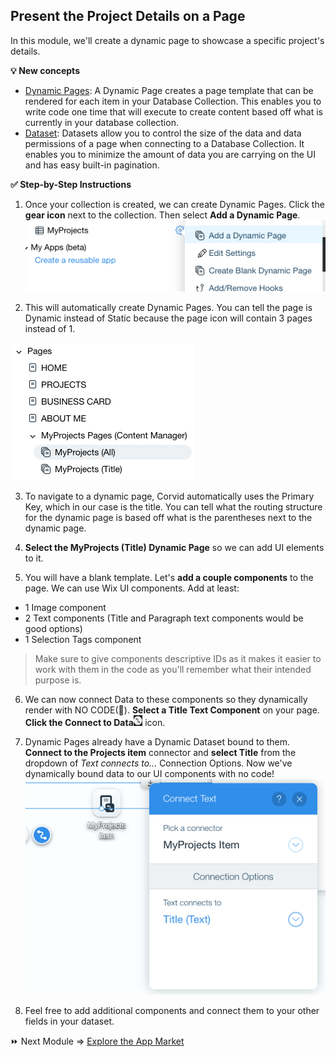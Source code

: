 ## Present the Project Details on a Page

In this module, we'll create a dynamic page to showcase a specific project's details.

**:bulb: New concepts**
- [Dynamic Pages](https://www.wix.com/corvid/feature/dynamic-pages): A Dynamic Page creates a page template that can be rendered for each item in your Database Collection. This enables you to write code one time that will execute to create content based off what is currently in your database collection.
- [Dataset](https://www.wix.com/corvid/new-reference/wix-dataset#top): Datasets allow you to control the size of the data and data permissions of a page when connecting to a Database Collection. It enables you to minimize the amount of data you are carrying on the UI and has easy built-in pagination.

**:white_check_mark: Step-by-Step Instructions**

1. Once your collection is created, we can create Dynamic Pages. Click the **gear icon** next to the collection. Then select **Add a Dynamic Page**.
![create a dynamic page](assets/dynamic-page.png)

2. This will automatically create Dynamic Pages. You can tell the page is Dynamic instead of Static because the page icon will contain 3 pages instead of 1.

![different types of page icons](assets/page-types.png)

3. To navigate to a dynamic page, Corvid automatically uses the Primary Key, which in our case is the title. You can tell what the routing structure for the dynamic page is based off what is the parentheses next to the dynamic page.

4. **Select the MyProjects (Title) Dynamic Page** so we can add UI elements to it.

5. You will have a blank template. Let's **add a couple components** to the page. We can use Wix UI components. Add at least:
- 1 Image component
- 2 Text components (Title and Paragraph text components would be good options)
- 1 Selection Tags component

> Make sure to give components descriptive IDs as it makes it easier to work with them in the code as you'll remember what their intended purpose is.

6. We can now connect Data to these components so they dynamically render with NO CODE(:exploding_head:). **Select a Title Text Component** on your page. **Click the Connect to Data**<img src="assets/connect-data.png" alt="Data Connection" width="3%" height="3%"> icon.

7. Dynamic Pages already have a Dynamic Dataset bound to them. **Connect to the Projects item** connector and **select Title** from the dropdown of _Text connects to..._ Connection Options. Now we've dynamically bound data to our UI components with no code!
![connecting data to an UI element](assets/data-connect.png)

8. Feel free to add additional components and connect them to your other fields in your dataset.  

:fast_forward: Next Module => [Explore the App Market](APP_MARKET.md)
